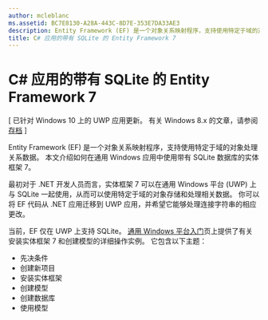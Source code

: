 ```yaml
---
author: mcleblanc
ms.assetid: BC7E8130-A28A-443C-8D7E-353E7DA33AE3
description: Entity Framework (EF) 是一个对象关系映射程序，支持使用特定于域的对象处理关系数据。
title: C# 应用的带有 SQLite 的 Entity Framework 7
---
```


# C# 应用的带有 SQLite 的 Entity Framework 7

\[ 已针对 Windows 10 上的 UWP 应用更新。 有关 Windows 8.x 的文章，请参阅[存档](http://go.microsoft.com/fwlink/p/?linkid=619132) \]

Entity Framework (EF) 是一个对象关系映射程序，支持使用特定于域的对象处理关系数据。 本文介绍如何在通用 Windows 应用中使用带有 SQLite 数据库的实体框架 7。

最初对于 .NET 开发人员而言，实体框架 7 可以在通用 Windows 平台 (UWP) 上与 SQLite 一起使用，从而可以使用特定于域的对象存储和处理相关数据。 你可以将 EF 代码从 .NET 应用迁移到 UWP 应用，并希望它能够处理连接字符串的相应更改。

当前，EF 仅在 UWP 上支持 SQLite。 [通用 Windows 平台入门](http://go.microsoft.com/fwlink/p/?LinkId=735013)页上提供了有关安装实体框架 7 和创建模型的详细操作实例。 它包含以下主题：

-   先决条件
-   创建新项目
-   安装实体框架
-   创建模型
-   创建数据库
-   使用模型



<!--HONumber=May16_HO2-->


